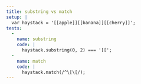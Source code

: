 ```yaml
---
title: substring vs match
setup: |
  var haystack = '[[apple]][[banana]][[cherry]]';
tests:
  -
    name: substring
    code: |
      haystack.substring(0, 2) === '[[';
  -
    name: match
    code: |
      haystack.match(/^\[\[/);
---
```


